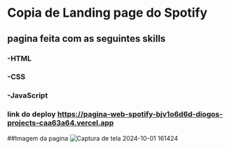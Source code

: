 # Copia de Landing page do Spotify #

## pagina feita com as seguintes skills
### -HTML
### -CSS
### -JavaScript

### link do deploy https://pagina-web-spotify-bjv1o6d6d-diogos-projects-caa63a64.vercel.app

##Imagem da pagina
![Captura de tela 2024-10-01 161424](https://github.com/user-attachments/assets/2279ba4d-7390-4e6a-80d1-e172684e45ab)
